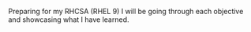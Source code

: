 Preparing for my RHCSA (RHEL 9)
I will be going through each objective and showcasing what I have learned. 
